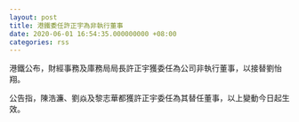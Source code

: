 ```yaml
---
layout: post
title: 港鐵委任許正宇為非執行董事
date: 2020-06-01 16:54:35.000000000 +08:00
categories: rss
---
```


港鐵公布，財經事務及庫務局局長許正宇獲委任為公司非執行董事，以接替劉怡翔。

公告指，陳浩濂、劉焱及黎志華都獲許正宇委任為其替任董事，以上變動今日起生效。
